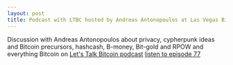 ```yaml
---
layout: post
title: Podcast with LTBC hosted by Andreas Antonopoulos at Las Vegas Bitcoin conference, Jan 2014
---
```


Discussion with Andreas Antonopoulos about privacy, cypherpunk ideas and Bitcoin precursors, hashcash, B-money, Bit-gold and RPOW and everything Bitcoin on [Let's Talk Bitcoin podcast](https://letstalkbitcoin.com/) [listen to episode 77](https://letstalkbitcoin.com/e77-the-adam-back-interview)
